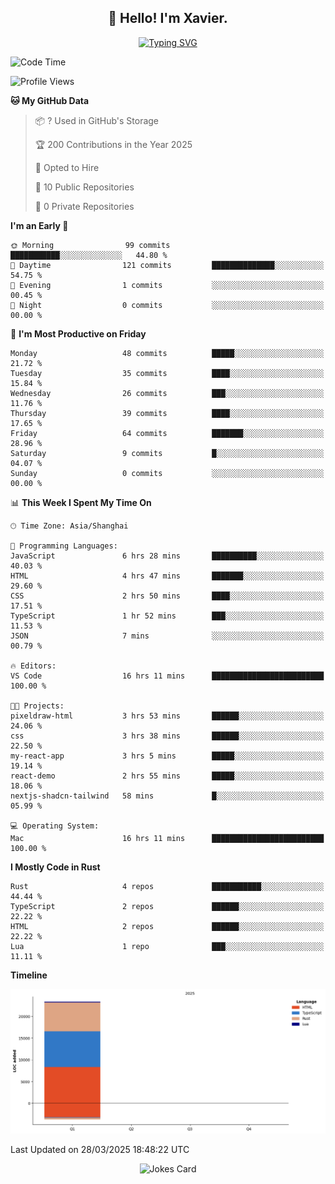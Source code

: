 <h2 align="center">👋 Hello! I'm Xavier.</h2>

<!-- typing svg starts -->
<div align="center">
 <a href="https://git.io/typing-svg"><img src="https://readme-typing-svg.demolab.com?font=Fira+Code&size=16&pause=1000&color=FFFFFFF0&width=435&lines=Fear+is+temporary.+Regret+is+forever." alt="Typing SVG" /></a>
</div>
<!-- typing svg ends -->

<!--START_SECTION:waka-->
![Code Time](http://img.shields.io/badge/Code%20Time-282%20hrs%206%20mins-blue)

![Profile Views](http://img.shields.io/badge/Profile%20Views-10-blue)

**🐱 My GitHub Data** 

> 📦 ? Used in GitHub's Storage 
 > 
> 🏆 200 Contributions in the Year 2025
 > 
> 💼 Opted to Hire
 > 
> 📜 10 Public Repositories 
 > 
> 🔑 0 Private Repositories 
 > 
**I'm an Early 🐤** 

```text
🌞 Morning                99 commits          ███████████░░░░░░░░░░░░░░   44.80 % 
🌆 Daytime                121 commits         ██████████████░░░░░░░░░░░   54.75 % 
🌃 Evening                1 commits           ░░░░░░░░░░░░░░░░░░░░░░░░░   00.45 % 
🌙 Night                  0 commits           ░░░░░░░░░░░░░░░░░░░░░░░░░   00.00 % 
```
📅 **I'm Most Productive on Friday** 

```text
Monday                   48 commits          █████░░░░░░░░░░░░░░░░░░░░   21.72 % 
Tuesday                  35 commits          ████░░░░░░░░░░░░░░░░░░░░░   15.84 % 
Wednesday                26 commits          ███░░░░░░░░░░░░░░░░░░░░░░   11.76 % 
Thursday                 39 commits          ████░░░░░░░░░░░░░░░░░░░░░   17.65 % 
Friday                   64 commits          ███████░░░░░░░░░░░░░░░░░░   28.96 % 
Saturday                 9 commits           █░░░░░░░░░░░░░░░░░░░░░░░░   04.07 % 
Sunday                   0 commits           ░░░░░░░░░░░░░░░░░░░░░░░░░   00.00 % 
```


📊 **This Week I Spent My Time On** 

```text
🕑︎ Time Zone: Asia/Shanghai

💬 Programming Languages: 
JavaScript               6 hrs 28 mins       ██████████░░░░░░░░░░░░░░░   40.03 % 
HTML                     4 hrs 47 mins       ███████░░░░░░░░░░░░░░░░░░   29.60 % 
CSS                      2 hrs 50 mins       ████░░░░░░░░░░░░░░░░░░░░░   17.51 % 
TypeScript               1 hr 52 mins        ███░░░░░░░░░░░░░░░░░░░░░░   11.53 % 
JSON                     7 mins              ░░░░░░░░░░░░░░░░░░░░░░░░░   00.79 % 

🔥 Editors: 
VS Code                  16 hrs 11 mins      █████████████████████████   100.00 % 

🐱‍💻 Projects: 
pixeldraw-html           3 hrs 53 mins       ██████░░░░░░░░░░░░░░░░░░░   24.06 % 
css                      3 hrs 38 mins       ██████░░░░░░░░░░░░░░░░░░░   22.50 % 
my-react-app             3 hrs 5 mins        █████░░░░░░░░░░░░░░░░░░░░   19.14 % 
react-demo               2 hrs 55 mins       █████░░░░░░░░░░░░░░░░░░░░   18.06 % 
nextjs-shadcn-tailwind   58 mins             █░░░░░░░░░░░░░░░░░░░░░░░░   05.99 % 

💻 Operating System: 
Mac                      16 hrs 11 mins      █████████████████████████   100.00 % 
```

**I Mostly Code in Rust** 

```text
Rust                     4 repos             ███████████░░░░░░░░░░░░░░   44.44 % 
TypeScript               2 repos             ██████░░░░░░░░░░░░░░░░░░░   22.22 % 
HTML                     2 repos             ██████░░░░░░░░░░░░░░░░░░░   22.22 % 
Lua                      1 repo              ███░░░░░░░░░░░░░░░░░░░░░░   11.11 % 
```



**Timeline**

![Lines of Code chart](https://raw.githubusercontent.com/xavier2code/xavier2code/main/assets/bar_graph.png)


 Last Updated on 28/03/2025 18:48:22 UTC
<!--END_SECTION:waka-->

<!-- jokes card -->
<div align="center">
 <img src="https://readme-jokes.vercel.app/api?hideBorder" alt="Jokes Card" />
</div>
